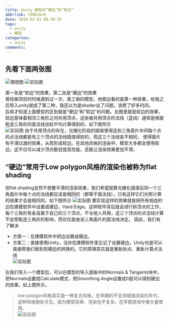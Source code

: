 ```yaml
---
title: Unity_模型的“硬边”和“软边”
abbrlink: 29d616c0
date: 2018-02-01 00:39:35
tags: 
  - unity
  - 模型
categories:
  - unity
comments:
---
```

## 先看下面两张图  

![理想图](http://p3goxj4ar.bkt.clouddn.com/static/images/SoftOrHardSide/理想.PNG)
![实际图](http://p3goxj4ar.bkt.clouddn.com/static/images/SoftOrHardSide/硬边.PNG)

第一张是“软边”的效果，第二张是“硬边”的效果  
曾经做项目的时候遇到过一次，美工做的模型，他那边看的是第一种效果，给我之后导入unity就成了第二种，我还以为是shader出了问题，浪费了好多时间。  
后来才知道上面模型的区别就是“硬边”和“软边”的问题。左图里就是软边的效果，软边意味着相邻三角形之间共用顶点，这些被共用顶点的法线（蓝线）通常是根据毗连三角形的面法线加权平均计算得到的，如下图所示  
![实际图](http://write.epubit.com.cn/api/storage/getbykey/screenshow?key=1606e21281ef83383dd7)
由于共用顶点的存在，光栅化阶段的插值使得这些三角面片中间每个点的点法线都是有三个顶点的法线插值得到的，而这三个法线各不相同， 使得面片有平滑过渡的效果，从而形成软边。在其他风格的渲染中，模型大多都会使用软边，这不仅可以减少顶点数目提高性能，还能让渲染效果更加平滑。

## “硬边”常用于Low polygon风格的渲染也被称为flat shading

但flat shading显然不想要平滑的渲染效果，我们希望就算光栅化插值后同一个三角面片中每个点的法线都应该是相同的（都等于面法线），只有这样它们光照计算的结果才会是相同的。如下图所示
![实际图](http://write.epubit.com.cn/api/storage/getbykey/screenshow?key=160627e358dad443a44e)
要实现这样的效果就是把所有相连的边在建模软件中设置成硬边，Hard Edge。这样软件背后就会进行拆顶点的工作，每个三角形有各自属于自己的三个顶点，不与他人共用，这三个顶点的点法线计算不会受毗连三角形的影响，而仅仅是由该三角面片的面法线决定。 因此，我们有了解决
* 方案一：在建模软件中把边设置成硬边。
* 方案二：直接使用Unity，当你在建模软件里忘记了设置硬边，Unity也是可以直接帮我们做到软硬边的转换的。它的原理其实就是重新拆点、重新计算点法线  
![实际图](http://write.epubit.com.cn/api/storage/getbykey/screenshow?key=1606cadad098e4f4c83b)  

在我们导入一个模型后，可以在模型的导入面板中的Normals & Tangents块中，把Normals设置成Calculate模式、把Smoothing Angle设置成0就可以得到硬边的效果。如上图所示。
>low polygon风格其实是一种复古风格，在早期的不支持插值渲染的年代，这种风格随处可见，因为模型简单、渲染也不复杂，在早期游戏中被大量使用。  
![实际图](http://write.epubit.com.cn/api/storage/getbykey/screenshow?key=1606ac765d506d4b38d5) 